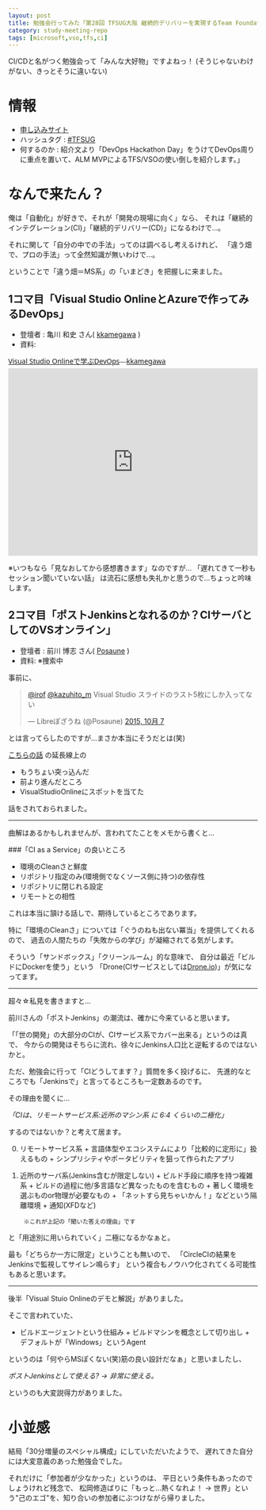```yaml
---
layout: post
title: 勉強会行ってみた「第28回 TFSUG大阪 継続的デリバリーを実現するTeam Foundation Server / Visual Studio Online 特集」#TFSUG
category: study-meeting-repo
tags: [microsoft,vso,tfs,ci]
---
```


CI/CDと名がつく勉強会って「みんな大好物」ですよねっ！ (そうじゃないわけがない、きっとそうに違いない)

# 情報

+ [申し込みサイト](https://tfsug.doorkeeper.jp/events/31243)
+ ハッシュタグ : [#TFSUG](https://twitter.com/search?q=%TFSUG)
+ 何するのか : 紹介文より「DevOps Hackathon Day」をうけてDevOps周りに重点を置いて、ALM MVPによるTFS/VSOの使い倒しを紹介します。」

# なんで来たん？

俺は「自動化」が好きで、それが「開発の現場に向く」なら、
それは「継続的インテグレーション(CI)」「継続的デリバリー(CD)」になるわけで…。

それに関して「自分の中での手法」ってのは調べるし考えるけれど、
「違う畑で、プロの手法」って全然知識が無いわけで…。

ということで「違う畑＝MS系」の「いまどき」を把握しに来ました。


## 1コマ目「Visual Studio OnlineとAzureで作ってみるDevOps」

+ 登壇者 : 亀川 和史 さん( [kkamegawa](https://twitter.com/kkamegawa) )
+ 資料:
<div style="width: 608px; max-width: 100%; margin-bottom:5px;"><a href="https://docs.com/kkamegawa/3092/visual-studio-onlinedevops" title="Visual Studio Onlineで学ぶDevOps" target="_blank" style="font-family: 'Segoe UI'">Visual Studio Onlineで学ぶDevOps</a><span style="font-family: 'Segoe UI Light'">—</span><a href="https://docs.com/kkamegawa" target="_blank" style="font-family: 'Segoe UI'">kkamegawa</a></div><iframe src="https://docs.com/d/embed/D25195808-1389-4335-3350-000100863436%7eMb9b006b3-e243-28ff-a71f-76fe40f71380" frameborder="0" scrolling="no" width="608px" height="378px" style="max-width:100%"></iframe>

※いつもなら「見なおしてから感想書きます」なのですが…
「遅れてきて一秒もセッション聞いていない話」
は流石に感想も失礼かと思うので…ちょっと吟味します。

## 2コマ目「ポストJenkinsとなれるのか？CIサーバとしてのVSオンライン」

+ 登壇者 : 前川 博志 さん( [Posaune](https://twitter.com/Posaune) )
+ 資料: ※捜索中

事前に、

<blockquote class="twitter-tweet" lang="ja" data-conversation="none"><p lang="ja" dir="ltr"><a href="https://twitter.com/irof">@irof</a> <a href="https://twitter.com/kazuhito_m">@kazuhito_m</a> Visual Studio スライドのラスト5枚にしか入ってない</p>&mdash; Libreぽざうね (@Posaune) <a href="https://twitter.com/Posaune/status/651713186698129408">2015, 10月 7</a></blockquote>
<script async src="//platform.twitter.com/widgets.js" charset="utf-8"></script>

とは言ってらしたのですが…まさか本当にそうだとは(笑)

[こちらの話](http://www.slideshare.net/Posaune/jenkinsci-50411288) の延長線上の

+ もうちょい突っ込んだ
+ 前より進んだところ
+ VisualStudioOnlineにスポットを当てた

話をされておられました。

---

曲解はあるかもしれませんが、言われてたことをメモから書くと…

###「CI as a Service」の良いところ

+ 環境のCleanさと鮮度
+ リポジトリ指定のみ(環境側でなくソース側に持つ)の依存性
+ リポジトリに閉じれる設定
+ リモートとの相性

これは本当に頷ける話しで、期待しているところであります。

特に「環境のCleanさ」については「ぐうのねも出ない冪当」を提供してくれるので、
過去の人間たちの「失敗からの学び」が凝縮されてる気がします。

そういう「サンドボックス」「クリーンルーム」的な意味で、
自分は最近「ビルドにDockerを使う」という
「Drone(CIサービスとしては[Drone.io](https://drone.io/))」が気になってます。

---

超々☆私見を書きますと…

前川さんの「ポストJenkins」の潮流は、確かに今来ていると思います。

「「世の開発」の大部分のCIが、CIサービス系でカバー出来る」というのは真で、
今からの開発はそちらに流れ、徐々にJenkins人口比と逆転するのではないかと。

ただ、勉強会に行って「CIどうしてます？」質問を多く投げるに、
先進的なところでも「Jenkinsで」と言ってるところも一定数あるのです。

その理由を聞くに…

_「CIは、リモートサービス系:近所のマシン系 に 6:4 くらいの二極化」_

するのではないか？と考えて居ます。

0. リモートサービス系
		+ 言語体型やエコシステムにより「比較的に定形に」扱えるもの
		+ シンプリシティやポータビリティを狙って作られたアプリ

0. 近所のサーバ系(Jenkins含むが限定しない)
		+ ビルド手段に順序を持つ複雑系
		+ ビルドの過程に他/多言語など異なったものを含むもの
		+ 著しく環境を選ぶものor物理が必要なもの
		+ 「ネットすら見ちゃいかん！」などという隔離環境
		+ 通知(XFDなど)

		※これが上記の「聞いた答えの理由」です

と「用途別に用いられていく」二極になるかなぁと。

最も「どちらか一方に限定」ということも無いので、
「CircleCIの結果をJenkinsで監視してサイレン鳴らす」
という複合もノウハウ化されてくる可能性もあると思います。

---

後半「Visual Stuio Onlineのデモと解説」がありました。

そこで言われていた、

+ ビルドエージェントという仕組み
		+ ビルドマシンを概念として切り出し
		+ デフォルトが「Windows」というAgent

というのは「何やらMSぽくない(笑)筋の良い設計だなぁ」と思いましたし、

_ポストJenkinsとして使える? -> 非常に使える。_

というのも大変説得力がありました。

# 小並感

結局「30分増量のスペシャル構成」にしていただいたようで、
遅れてきた自分には大変意義のあった勉強会でした。

それだけに「参加者が少なかった」というのは、
平日という条件もあったのでしょうけれど残念で、
松岡修造ばりに「もっと…熱くなれよ！ -> 世界」という"己のエゴ"を、知り合いの参加者にぶつけながら帰りました。
